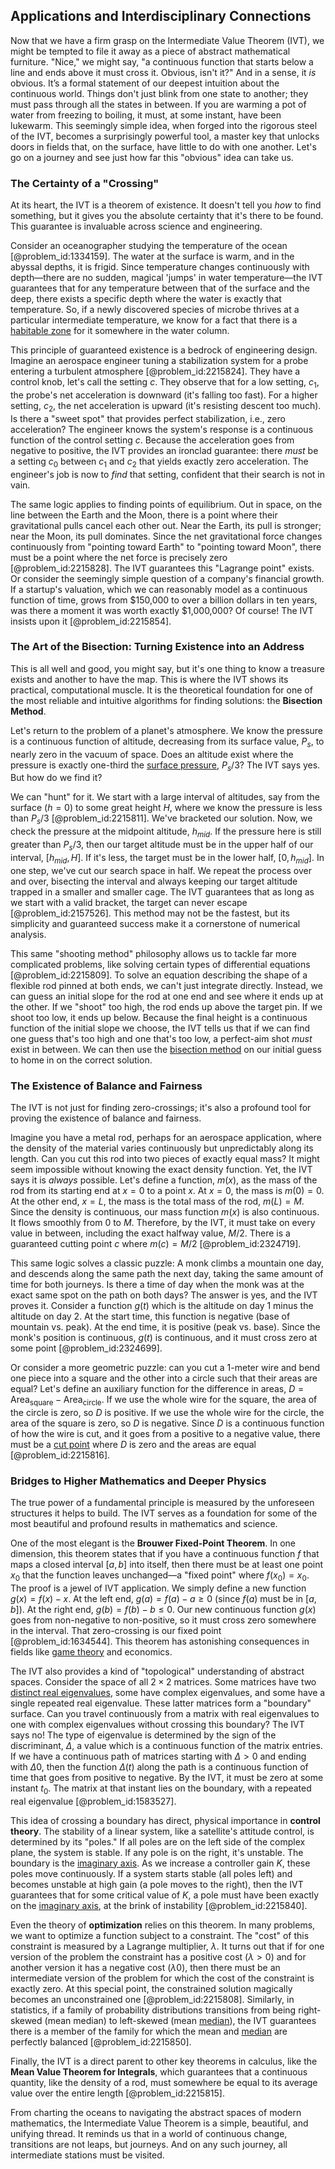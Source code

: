 ## Applications and Interdisciplinary Connections

Now that we have a firm grasp on the Intermediate Value Theorem (IVT), we might be tempted to file it away as a piece of abstract mathematical furniture. "Nice," we might say, "a continuous function that starts below a line and ends above it must cross it. Obvious, isn't it?" And in a sense, it *is* obvious. It’s a formal statement of our deepest intuition about the continuous world. Things don't just blink from one state to another; they must pass through all the states in between. If you are warming a pot of water from freezing to boiling, it must, at some instant, have been lukewarm. This seemingly simple idea, when forged into the rigorous steel of the IVT, becomes a surprisingly powerful tool, a master key that unlocks doors in fields that, on the surface, have little to do with one another. Let's go on a journey and see just how far this "obvious" idea can take us.

### The Certainty of a "Crossing"

At its heart, the IVT is a theorem of existence. It doesn't tell you *how* to find something, but it gives you the absolute certainty that it's there to be found. This guarantee is invaluable across science and engineering.

Consider an oceanographer studying the temperature of the ocean [@problem_id:1334159]. The water at the surface is warm, and in the abyssal depths, it is frigid. Since temperature changes continuously with depth—there are no sudden, magical 'jumps' in water temperature—the IVT guarantees that for any temperature between that of the surface and the deep, there exists a specific depth where the water is exactly that temperature. So, if a newly discovered species of microbe thrives at a particular intermediate temperature, we know for a fact that there is a [habitable zone](@article_id:269336) for it somewhere in the water column.

This principle of guaranteed existence is a bedrock of engineering design. Imagine an aerospace engineer tuning a stabilization system for a probe entering a turbulent atmosphere [@problem_id:2215824]. They have a control knob, let's call the setting $c$. They observe that for a low setting, $c_1$, the probe's net acceleration is downward (it's falling too fast). For a higher setting, $c_2$, the net acceleration is upward (it's resisting descent too much). Is there a "sweet spot" that provides perfect stabilization, i.e., zero acceleration? The engineer knows the system's response is a continuous function of the control setting $c$. Because the acceleration goes from negative to positive, the IVT provides an ironclad guarantee: there *must* be a setting $c_0$ between $c_1$ and $c_2$ that yields exactly zero acceleration. The engineer's job is now to *find* that setting, confident that their search is not in vain.

The same logic applies to finding points of equilibrium. Out in space, on the line between the Earth and the Moon, there is a point where their gravitational pulls cancel each other out. Near the Earth, its pull is stronger; near the Moon, its pull dominates. Since the net gravitational force changes continuously from "pointing toward Earth" to "pointing toward Moon", there must be a point where the net force is precisely zero [@problem_id:2215828]. The IVT guarantees this "Lagrange point" exists. Or consider the seemingly simple question of a company's financial growth. If a startup's valuation, which we can reasonably model as a continuous function of time, grows from $150,000 to over a billion dollars in ten years, was there a moment it was worth exactly $1,000,000? Of course! The IVT insists upon it [@problem_id:2215854].

### The Art of the Bisection: Turning Existence into an Address

This is all well and good, you might say, but it's one thing to know a treasure exists and another to have the map. This is where the IVT shows its practical, computational muscle. It is the theoretical foundation for one of the most reliable and intuitive algorithms for finding solutions: the **Bisection Method**.

Let's return to the problem of a planet's atmosphere. We know the pressure is a continuous function of altitude, decreasing from its surface value, $P_s$, to nearly zero in the vacuum of space. Does an altitude exist where the pressure is exactly one-third the [surface pressure](@article_id:152362), $P_s/3$? The IVT says yes. But how do we find it?

We can "hunt" for it. We start with a large interval of altitudes, say from the surface ($h=0$) to some great height $H$, where we know the pressure is less than $P_s/3$ [@problem_id:2215811]. We've bracketed our solution. Now, we check the pressure at the midpoint altitude, $h_{mid}$. If the pressure here is still greater than $P_s/3$, then our target altitude must be in the upper half of our interval, $[h_{mid}, H]$. If it's less, the target must be in the lower half, $[0, h_{mid}]$. In one step, we've cut our search space in half. We repeat the process over and over, bisecting the interval and always keeping our target altitude trapped in a smaller and smaller cage. The IVT guarantees that as long as we start with a valid bracket, the target can never escape [@problem_id:2157526]. This method may not be the fastest, but its simplicity and guaranteed success make it a cornerstone of numerical analysis.

This same "shooting method" philosophy allows us to tackle far more complicated problems, like solving certain types of differential equations [@problem_id:2215809]. To solve an equation describing the shape of a flexible rod pinned at both ends, we can't just integrate directly. Instead, we can guess an initial slope for the rod at one end and see where it ends up at the other. If we "shoot" too high, the rod ends up above the target pin. If we shoot too low, it ends up below. Because the final height is a continuous function of the initial slope we choose, the IVT tells us that if we can find one guess that's too high and one that's too low, a perfect-aim shot *must* exist in between. We can then use the [bisection method](@article_id:140322) on our initial guess to home in on the correct solution.

### The Existence of Balance and Fairness

The IVT is not just for finding zero-crossings; it's also a profound tool for proving the existence of balance and fairness.

Imagine you have a metal rod, perhaps for an aerospace application, where the density of the material varies continuously but unpredictably along its length. Can you cut this rod into two pieces of exactly equal mass? It might seem impossible without knowing the exact density function. Yet, the IVT says it is *always* possible. Let's define a function, $m(x)$, as the mass of the rod from its starting end at $x=0$ to a point $x$. At $x=0$, the mass is $m(0)=0$. At the other end, $x=L$, the mass is the total mass of the rod, $m(L)=M$. Since the density is continuous, our mass function $m(x)$ is also continuous. It flows smoothly from $0$ to $M$. Therefore, by the IVT, it must take on every value in between, including the exact halfway value, $M/2$. There is a guaranteed cutting point $c$ where $m(c) = M/2$ [@problem_id:2324719].

This same logic solves a classic puzzle: A monk climbs a mountain one day, and descends along the same path the next day, taking the same amount of time for both journeys. Is there a time of day when the monk was at the exact same spot on the path on both days? The answer is yes, and the IVT proves it. Consider a function $g(t)$ which is the altitude on day 1 minus the altitude on day 2. At the start time, this function is negative (base of mountain vs. peak). At the end time, it is positive (peak vs. base). Since the monk's position is continuous, $g(t)$ is continuous, and it must cross zero at some point [@problem_id:2324699].

Or consider a more geometric puzzle: can you cut a 1-meter wire and bend one piece into a square and the other into a circle such that their areas are equal? Let's define an auxiliary function for the difference in areas, $D = \text{Area}_{\text{square}} - \text{Area}_{\text{circle}}$. If we use the whole wire for the square, the area of the circle is zero, so $D$ is positive. If we use the whole wire for the circle, the area of the square is zero, so $D$ is negative. Since $D$ is a continuous function of how the wire is cut, and it goes from a positive to a negative value, there must be a [cut point](@article_id:149016) where $D$ is zero and the areas are equal [@problem_id:2215816].

### Bridges to Higher Mathematics and Deeper Physics

The true power of a fundamental principle is measured by the unforeseen structures it helps to build. The IVT serves as a foundation for some of the most beautiful and profound results in mathematics and science.

One of the most elegant is the **Brouwer Fixed-Point Theorem**. In one dimension, this theorem states that if you have a continuous function $f$ that maps a closed interval $[a, b]$ into itself, then there must be at least one point $x_0$ that the function leaves unchanged—a "fixed point" where $f(x_0)=x_0$. The proof is a jewel of IVT application. We simply define a new function $g(x) = f(x) - x$. At the left end, $g(a) = f(a) - a \ge 0$ (since $f(a)$ must be in $[a,b]$). At the right end, $g(b) = f(b) - b \le 0$. Our new continuous function $g(x)$ goes from non-negative to non-positive, so it must cross zero somewhere in the interval. That zero-crossing is our fixed point [@problem_id:1634544]. This theorem has astonishing consequences in fields like [game theory](@article_id:140236) and economics.

The IVT also provides a kind of "topological" understanding of abstract spaces. Consider the space of all $2 \times 2$ matrices. Some matrices have two [distinct real eigenvalues](@article_id:177625), some have complex eigenvalues, and some have a single repeated real eigenvalue. These latter matrices form a "boundary" surface. Can you travel continuously from a matrix with real eigenvalues to one with complex eigenvalues without crossing this boundary? The IVT says no! The type of eigenvalue is determined by the sign of the discriminant, $\Delta$, a value which is a continuous function of the matrix entries. If we have a continuous path of matrices starting with $\Delta > 0$ and ending with $\Delta  0$, then the function $\Delta(t)$ along the path is a continuous function of time that goes from positive to negative. By the IVT, it must be zero at some instant $t_0$. The matrix at that instant lies on the boundary, with a repeated real eigenvalue [@problem_id:1583527].

This idea of crossing a boundary has direct, physical importance in **control theory**. The stability of a linear system, like a satellite's attitude control, is determined by its "poles." If all poles are on the left side of the complex plane, the system is stable. If any pole is on the right, it's unstable. The boundary is the [imaginary axis](@article_id:262124). As we increase a controller gain $K$, these poles move continuously. If a system starts stable (all poles left) and becomes unstable at high gain (a pole moves to the right), then the IVT guarantees that for some critical value of $K$, a pole must have been exactly on the [imaginary axis](@article_id:262124), at the brink of instability [@problem_id:2215840].

Even the theory of **optimization** relies on this theorem. In many problems, we want to optimize a function subject to a constraint. The "cost" of this constraint is measured by a Lagrange multiplier, $\lambda$. It turns out that if for one version of the problem the constraint has a positive cost ($\lambda > 0$) and for another version it has a negative cost ($\lambda  0$), then there must be an intermediate version of the problem for which the cost of the constraint is exactly zero. At this special point, the constrained solution magically becomes an unconstrained one [@problem_id:2215808]. Similarly, in statistics, if a family of probability distributions transitions from being right-skewed (mean  median) to left-skewed (mean  [median](@article_id:264383)), the IVT guarantees there is a member of the family for which the mean and [median](@article_id:264383) are perfectly balanced [@problem_id:2215850].

Finally, the IVT is a direct parent to other key theorems in calculus, like the **Mean Value Theorem for Integrals**, which guarantees that a continuous quantity, like the density of a rod, must somewhere be equal to its average value over the entire length [@problem_id:2215815].

From charting the oceans to navigating the abstract spaces of modern mathematics, the Intermediate Value Theorem is a simple, beautiful, and unifying thread. It reminds us that in a world of continuous change, transitions are not leaps, but journeys. And on any such journey, all intermediate stations must be visited.
